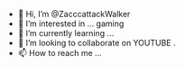 - 👋 Hi, I’m @ZacccattackWalker
- 👀 I’m interested in ... gaming
- 🌱 I’m currently learning ...
- 💞️ I’m looking to collaborate on YOUTUBE .
- 📫 How to reach me ... 


<!---
ZacccattackWalker/ZacccattackWalker is a ✨ special ✨ repository because its `README.md` (this file) appears on your GitHub profile.
You can click the Preview link to take a look at your changes.
--->
